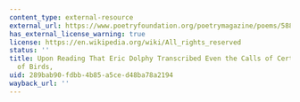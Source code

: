 ```yaml
---
content_type: external-resource
external_url: https://www.poetryfoundation.org/poetrymagazine/poems/58805/upon-reading-that-eric-dolphy-transcribed-even-the-calls-of-certain-species-of-birds
has_external_license_warning: true
license: https://en.wikipedia.org/wiki/All_rights_reserved
status: ''
title: Upon Reading That Eric Dolphy Transcribed Even the Calls of Certain Species
  of Birds,
uid: 289bab90-fdbb-4b85-a5ce-d48ba78a2194
wayback_url: ''
---
```

